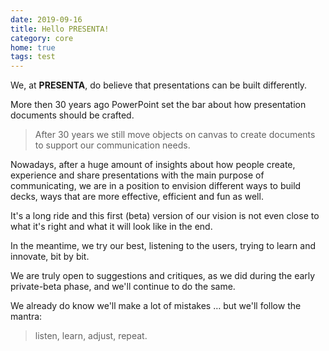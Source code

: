 ```yaml
---
date: 2019-09-16
title: Hello PRESENTA!
category: core
home: true
tags: test
---
```


We, at **PRESENTA**, do believe that presentations can be built differently.

More then 30 years ago PowerPoint set the bar about how presentation documents should be crafted. 

> After 30 years we still move objects on canvas to create documents to support our communication needs.

Nowadays, after a huge amount of insights about how people create, experience and share presentations with the main purpose of communicating, we are in a position to envision different ways to build decks, ways that are more effective, efficient and fun as well.

It's a long ride and this first (beta) version of our vision is not even close to what it's right and what it will look like in the end.

In the meantime, we try our best, listening to the users, trying to learn and innovate, bit by bit.

We are truly open to suggestions and critiques, as we did during the early private-beta phase, and we'll continue to do the same.

We already do know we'll make a lot of mistakes … but we'll follow the mantra: 

> listen, learn, adjust, repeat.
